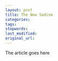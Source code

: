 ```yaml
---
layout: post
title: The New Sadism
categories:
tags:
stopwords:
last_modified:
original_url: 
---
```


The article goes here

